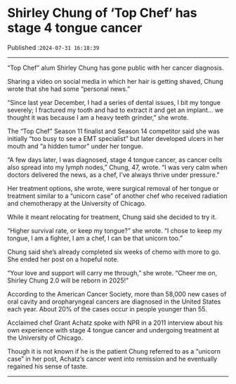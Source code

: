 # Shirley Chung of ‘Top Chef’ has stage 4 tongue cancer

Published :`2024-07-31 16:18:39`

---

“Top Chef” alum Shirley Chung has gone public with her cancer diagnosis.

Sharing a video on social media in which her hair is getting shaved, Chung wrote that she had some “personal news.”

“Since last year December, I had a series of dental issues, I bit my tongue severely; I fractured my tooth and had to extract it and get an implant… we thought it was because I am a heavy teeth grinder,” she wrote.

The “Top Chef” Season 11 finalist and Season 14 competitor said she was initially “too busy to see a EMT specialist” but later developed ulcers in her mouth and “a hidden tumor” under her tongue.

“A few days later, I was diagnosed, stage 4 tongue cancer, as cancer cells also spread into my lymph nodes,” Chung, 47, wrote. “I was very calm when doctors delivered the news, as a chef, I’ve always thrive under pressure.”

Her treatment options, she wrote, were surgical removal of her tongue or treatment similar to a “unicorn case” of another chef who received radiation and chemotherapy at the University of Chicago.

While it meant relocating for treatment, Chung said she decided to try it.

“Higher survival rate, or keep my tongue?” she wrote. “I chose to keep my tongue, I am a fighter, I am a chef, I can be that unicorn too.”

Chung said she’s already completed six weeks of chemo with more to go. She ended her post on a hopeful note.

“Your love and support will carry me through,” she wrote. “Cheer me on, Shirley Chung 2.0 will be reborn in 2025!”

According to the American Cancer Society, more than 58,000 new cases of oral cavity and oropharyngeal cancers are diagnosed in the United States each year. About 20% of the cases occur in people younger than 55.

Acclaimed chef Grant Achatz spoke with NPR in a 2011 interview about his own experience with stage 4 tongue cancer and undergoing treatment at the University of Chicago.

Though it is not known if he is the patient Chung referred to as a “unicorn case” in her post, Achatz’s cancer went into remission and he eventually regained his sense of taste.

---

